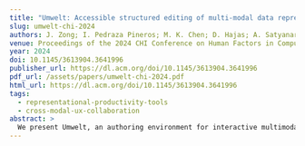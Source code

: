 ```yaml
---
title: "Umwelt: Accessible structured editing of multi-modal data representations"
slug: umwelt-chi-2024
authors: J. Zong; I. Pedraza Pineros; M. K. Chen; D. Hajas; A. Satyanarayan
venue: Proceedings of the 2024 CHI Conference on Human Factors in Computing Systems (pp. 46:1–46:20). Association for Computing Machinery
year: 2024
doi: 10.1145/3613904.3641996
publisher_url: https://dl.acm.org/doi/10.1145/3613904.3641996
pdf_url: /assets/papers/umwelt-chi-2024.pdf
html_url: https://dl.acm.org/doi/10.1145/3613904.3641996
tags:
  - representational-productivity-tools
  - cross-modal-ux-collaboration
abstract: >
  We present Umwelt, an authoring environment for interactive multimodal data representations. In contrast to prior approaches, which center the visual modality, Umwelt treats visualization, sonification, and textual description as coequal representations: they are all derived from a shared abstract data model, such that no modality is prioritized over the others. To simplify specification, Umwelt evaluates a set of heuristics to generate default multimodal representations that express a dataset’s functional relationships. To support smoothly moving between representations, Umwelt maintains a shared query predicated that is reified across all modalities — for instance, navigating the textual description also highlights the visualization and filters the sonification. In a study with 5 blind / low-vision expert users, we found that Umwelt’s multimodal representations afforded complementary overview and detailed perspectives on a dataset, allowing participants to fluidly shift between task- and representation-oriented ways of thinking.
---
```

